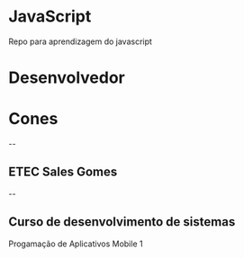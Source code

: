 # JavaScript
Repo para aprendizagem do javascript
# Desenvolvedor
# Cones
-- 
## ETEC Sales Gomes
--
## Curso de desenvolvimento de sistemas
Progamação de Aplicativos Mobile 1
